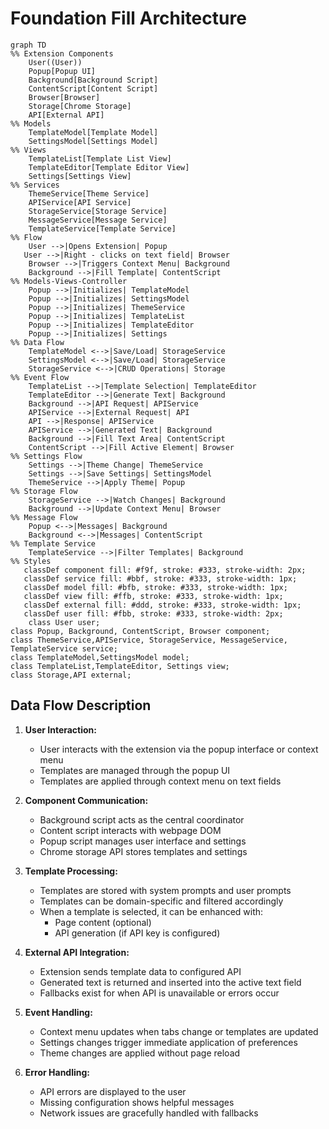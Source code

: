 # Foundation Fill Architecture

```mermaid
graph TD
%% Extension Components
    User((User))
    Popup[Popup UI]
    Background[Background Script]
    ContentScript[Content Script]
    Browser[Browser]
    Storage[Chrome Storage]
    API[External API]
%% Models
    TemplateModel[Template Model]
    SettingsModel[Settings Model]
%% Views
    TemplateList[Template List View]
    TemplateEditor[Template Editor View]
    Settings[Settings View]
%% Services
    ThemeService[Theme Service]
    APIService[API Service]
    StorageService[Storage Service]
    MessageService[Message Service]
    TemplateService[Template Service]
%% Flow
    User -->|Opens Extension| Popup
   User -->|Right - clicks on text field| Browser
    Browser -->|Triggers Context Menu| Background
    Background -->|Fill Template| ContentScript
%% Models-Views-Controller
    Popup -->|Initializes| TemplateModel
    Popup -->|Initializes| SettingsModel
    Popup -->|Initializes| ThemeService
    Popup -->|Initializes| TemplateList
    Popup -->|Initializes| TemplateEditor
    Popup -->|Initializes| Settings
%% Data Flow
    TemplateModel <-->|Save/Load| StorageService
    SettingsModel <-->|Save/Load| StorageService
    StorageService <-->|CRUD Operations| Storage
%% Event Flow
    TemplateList -->|Template Selection| TemplateEditor
    TemplateEditor -->|Generate Text| Background
    Background -->|API Request| APIService
    APIService -->|External Request| API
    API -->|Response| APIService
    APIService -->|Generated Text| Background
    Background -->|Fill Text Area| ContentScript
    ContentScript -->|Fill Active Element| Browser
%% Settings Flow
    Settings -->|Theme Change| ThemeService
    Settings -->|Save Settings| SettingsModel
    ThemeService -->|Apply Theme| Popup
%% Storage Flow
    StorageService -->|Watch Changes| Background
    Background -->|Update Context Menu| Browser
%% Message Flow
    Popup <-->|Messages| Background
    Background <-->|Messages| ContentScript
%% Template Service
    TemplateService -->|Filter Templates| Background
%% Styles
   classDef component fill: #f9f, stroke: #333, stroke-width: 2px;
   classDef service fill: #bbf, stroke: #333, stroke-width: 1px;
   classDef model fill: #bfb, stroke: #333, stroke-width: 1px;
   classDef view fill: #ffb, stroke: #333, stroke-width: 1px;
   classDef external fill: #ddd, stroke: #333, stroke-width: 1px;
   classDef user fill: #fbb, stroke: #333, stroke-width: 2px;
    class User user;
class Popup, Background, ContentScript, Browser component;
class ThemeService,APIService, StorageService, MessageService, TemplateService service;
class TemplateModel,SettingsModel model;
class TemplateList,TemplateEditor, Settings view;
class Storage,API external;
```

## Data Flow Description

1. **User Interaction:**
   - User interacts with the extension via the popup interface or context menu
   - Templates are managed through the popup UI
   - Templates are applied through context menu on text fields

2. **Component Communication:**
   - Background script acts as the central coordinator
   - Content script interacts with webpage DOM
   - Popup script manages user interface and settings
   - Chrome storage API stores templates and settings

3. **Template Processing:**
   - Templates are stored with system prompts and user prompts
   - Templates can be domain-specific and filtered accordingly
   - When a template is selected, it can be enhanced with:
      - Page content (optional)
      - API generation (if API key is configured)

4. **External API Integration:**
   - Extension sends template data to configured API
   - Generated text is returned and inserted into the active text field
   - Fallbacks exist for when API is unavailable or errors occur

5. **Event Handling:**
   - Context menu updates when tabs change or templates are updated
   - Settings changes trigger immediate application of preferences
   - Theme changes are applied without page reload

6. **Error Handling:**
   - API errors are displayed to the user
   - Missing configuration shows helpful messages
   - Network issues are gracefully handled with fallbacks